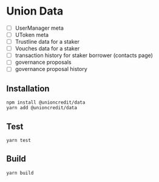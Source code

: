 # Union Data

- [ ] UserManager meta
- [ ] UToken meta
- [ ] Trustline data for a staker
- [ ] Vouches data for a staker
- [ ] transaction history for staker borrower (contacts page)
- [ ] governance proposals
- [ ] governance proposal history

## Installation

```
npm install @unioncredit/data
yarn add @unioncredit/data
```

## Test

```
yarn test
```

## Build

```
yarn build
```
